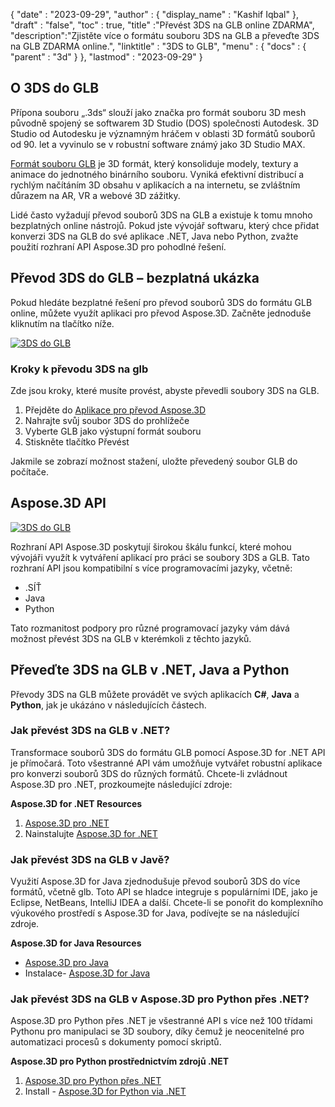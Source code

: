 {
  "date" : "2023-09-29",
  "author" : {
    "display_name" : "Kashif Iqbal"
},
  "draft" : "false",
  "toc" : true,
  "title" :"Převést 3DS na GLB online ZDARMA",
  "description":"Zjistěte více o formátu souboru 3DS na GLB a převeďte 3DS na GLB ZDARMA online.",
  "linktitle" : "3DS to GLB",
  "menu" : {
    "docs" : {
      "parent" : "3d"
}
},
  "lastmod" : "2023-09-29"
}

## O 3DS do GLB

Přípona souboru „.3ds“ slouží jako značka pro formát souboru 3D mesh původně spojený se softwarem 3D Studio (DOS) společnosti Autodesk. 3D Studio od Autodesku je významným hráčem v oblasti 3D formátů souborů od 90. let a vyvinulo se v robustní software známý jako 3D Studio MAX.

[Formát souboru GLB](/cs/3d/glb/) je 3D formát, který konsoliduje modely, textury a animace do jednotného binárního souboru. Vyniká efektivní distribucí a rychlým načítáním 3D obsahu v aplikacích a na internetu, se zvláštním důrazem na AR, VR a webové 3D zážitky.

Lidé často vyžadují převod souborů 3DS na GLB a existuje k tomu mnoho bezplatných online nástrojů. Pokud jste vývojář softwaru, který chce přidat konverzi 3DS na GLB do své aplikace .NET, Java nebo Python, zvažte použití rozhraní API Aspose.3D pro pohodlné řešení.

## Převod 3DS do GLB – bezplatná ukázka

Pokud hledáte bezplatné řešení pro převod souborů 3DS do formátu GLB online, můžete využít aplikaci pro převod Aspose.3D. Začněte jednoduše kliknutím na tlačítko níže.

[![3DS do GLB](../3ds-to-glb.png)](https://products.aspose.app/3d/conversion/3ds-to-glb)

### Kroky k převodu 3DS na glb

Zde jsou kroky, které musíte provést, abyste převedli soubory 3DS na GLB.

1. Přejděte do [Aplikace pro převod Aspose.3D](https://products.aspose.app/3d/conversion/3ds-to-glb)
1. Nahrajte svůj soubor 3DS do prohlížeče
1. Vyberte GLB jako výstupní formát souboru
1. Stiskněte tlačítko Převést

Jakmile se zobrazí možnost stažení, uložte převedený soubor GLB do počítače.

## Aspose.3D API

[![3DS do GLB](../try-aspose-3d.png)](https://products.aspose.com/3d/)

Rozhraní API Aspose.3D poskytují širokou škálu funkcí, které mohou vývojáři využít k vytváření aplikací pro práci se soubory 3DS a GLB. Tato rozhraní API jsou kompatibilní s více programovacími jazyky, včetně:

* .SÍŤ
* Java
* Python

Tato rozmanitost podpory pro různé programovací jazyky vám dává možnost převést 3DS na GLB v kterémkoli z těchto jazyků.

## Převeďte 3DS na GLB v .NET, Java a Python

Převody 3DS na GLB můžete provádět ve svých aplikacích **C#**, **Java** a **Python**, jak je ukázáno v následujících částech.

### Jak převést 3DS na GLB v .NET?

Transformace souborů 3DS do formátu GLB pomocí Aspose.3D for .NET API je přímočará. Toto všestranné API vám umožňuje vytvářet robustní aplikace pro konverzi souborů 3DS do různých formátů. Chcete-li zvládnout Aspose.3D pro .NET, prozkoumejte následující zdroje:

**Aspose.3D for .NET Resources**

1. [Aspose.3D pro .NET](https://products.aspose.com/3d/net/)
1. Nainstalujte [Aspose.3D for .NET](https://docs.aspose.com/3d/net/installation/)

### Jak převést 3DS na GLB v Javě?

Využití Aspose.3D for Java zjednodušuje převod souborů 3DS do více formátů, včetně glb. Toto API se hladce integruje s populárními IDE, jako je Eclipse, NetBeans, IntelliJ IDEA a další. Chcete-li se ponořit do komplexního výukového prostředí s Aspose.3D for Java, podívejte se na následující zdroje.

**Aspose.3D for Java Resources**

* [Aspose.3D pro Java](https://products.aspose.com/3d/java/)
* Instalace- [Aspose.3D for Java](https://docs.aspose.com/3d/java/installation/)

### Jak převést 3DS na GLB v Aspose.3D pro Python přes .NET?

Aspose.3D pro Python přes .NET je všestranné API s více než 100 třídami Pythonu pro manipulaci se 3D soubory, díky čemuž je neocenitelné pro automatizaci procesů s dokumenty pomocí skriptů.

**Aspose.3D pro Python prostřednictvím zdrojů .NET**

1. [Aspose.3D pro Python přes .NET](https://products.aspose.com/3d/python-net/)
1. Install - [Aspose.3D for Python via .NET](https://releases.aspose.com/3d/python-net/)
